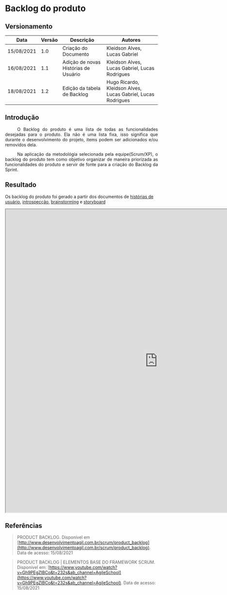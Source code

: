 # Backlog do produto

## Versionamento
| Data | Versão | Descrição | Autores |
| -------- | -------- | -------- | ---|
|   15/08/2021   |  1.0    |  Criação do Documento    | Kleidson Alves, Lucas Gabriel
|   16/08/2021   |  1.1    |  Adição de novas Histórias de Usuário | Kleidson Alves, Lucas Gabriel, Lucas Rodrigues
|   18/08/2021   |  1.2    |  Edição da tabela de Backlog | Hugo Ricardo, Kleidson Alves, Lucas Gabriel, Lucas Rodrigues

## Introdução
<div style="text-indent: 40px; text-align: justify">
<p>
O Backlog do produto é uma lista de todas as funcionalidades desejadas para o produto. Ela não é uma lista fixa, isso significa que durante o desenvolvimento do projeto, items podem ser adicionados e/ou removidos dela.
</p>
<p>
Na aplicação da metodológia selecionada pela equipe(Scrum/XP), o backlog do produto tem como objetivo organizar de maneira priorizada as funcionalidades do produto e servir de fonte para a criação do Backlog da Sprint.
</p>
</div>

## Resultado
Os backlog do produto foi gerado a partir dos documentos de [histórias de usuário](extras/historias_de_usuario.md), [introspecção](extras/introspeccao.md), [brainstorming](../base/brainstorming.md) e [storyboard](../base/storyboard.md)

<iframe height="1000" width="1000"src="https://docs.google.com/spreadsheets/d/e/2PACX-1vRGPXVxyEBEenV-6bkAij52qNDvPGrT_aEwCDwQH74GC4MgehehvFnANSKhwWAQHi9PfzDea1k8Uc-F/pubhtml?gid=0&amp;single=true&amp;widget=true&amp;headers=false"></iframe>


## Referências
> PRODUCT BACKLOG. Disponível em [http://www.desenvolvimentoagil.com.br/scrum/product_backlog](http://www.desenvolvimentoagil.com.br/scrum/product_backlog). Data de acesso: 15/08/2021

> PRODUCT BACKLOG | ELEMENTOS BASE DO FRAMEWORK SCRUM. Disponível em:
[https://www.youtube.com/watch?v=Gh9PEgZIBCo&t=232s&ab_channel=AgileSchool](https://www.youtube.com/watch?v=Gh9PEgZIBCo&t=232s&ab_channel=AgileSchool). Data de acesso: 15/08/2021
